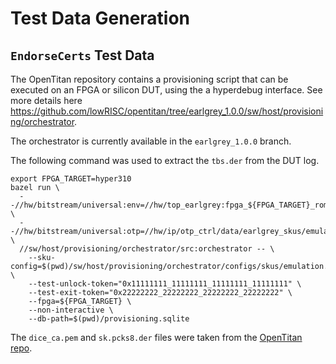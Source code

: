 # Test Data Generation

## `EndorseCerts` Test Data

The OpenTitan repository contains a provisioning script that can be executed
on an FPGA or silicon DUT, using the a hyperdebug interface. See  more
details here
https://github.com/lowRISC/opentitan/tree/earlgrey_1.0.0/sw/host/provisioning/orchestrator.

The orchestrator is currently available in the `earlgrey_1.0.0` branch.

The following command was used to extract the `tbs.der` from the DUT log.

```shell
export FPGA_TARGET=hyper310
bazel run \
  --//hw/bitstream/universal:env=//hw/top_earlgrey:fpga_${FPGA_TARGET}_rom_with_fake_keys \
  --//hw/bitstream/universal:otp=//hw/ip/otp_ctrl/data/earlgrey_skus/emulation:otp_img_test_unlocked0_manuf_empty \
  //sw/host/provisioning/orchestrator/src:orchestrator -- \
    --sku-config=$(pwd)/sw/host/provisioning/orchestrator/configs/skus/emulation.hjson \
    --test-unlock-token="0x11111111_11111111_11111111_11111111" \
    --test-exit-token="0x22222222_22222222_22222222_22222222" \
    --fpga=${FPGA_TARGET} \
    --non-interactive \
    --db-path=$(pwd)/provisioning.sqlite
```

The `dice_ca.pem` and `sk.pcks8.der` files were taken from the
[OpenTitan repo](https://github.com/lowRISC/opentitan/tree/earlgrey_1.0.0/sw/device/silicon_creator/manuf/keys/fake).
